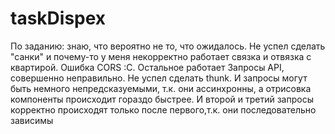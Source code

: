 # taskDispex
По заданию: знаю, что вероятно не то, что ожидалось. Не успел сделать "санки" и почему-то у меня некорректно работает связка и отвязка с квартирой. Ошибка CORS :C. Остальное работает
Запросы API, совершенно неправильно. Не успел сделать thunk. И запросы могут быть немного непредсказуемыми, т.к. они ассинхронны, а отрисовка компоненты происходит гораздо быстрее. И второй и третий запросы корректно происходят только после первого,т.к. они последовательно зависимы
